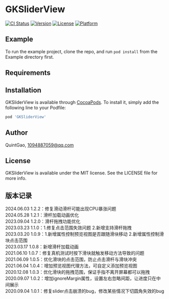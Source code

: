 # GKSliderView

[![CI Status](https://img.shields.io/travis/QuintGao/GKSliderView.svg?style=flat)](https://travis-ci.org/QuintGao/GKSliderView)
[![Version](https://img.shields.io/cocoapods/v/GKSliderView.svg?style=flat)](https://cocoapods.org/pods/GKSliderView)
[![License](https://img.shields.io/cocoapods/l/GKSliderView.svg?style=flat)](https://cocoapods.org/pods/GKSliderView)
[![Platform](https://img.shields.io/cocoapods/p/GKSliderView.svg?style=flat)](https://cocoapods.org/pods/GKSliderView)

## Example

To run the example project, clone the repo, and run `pod install` from the Example directory first.

## Requirements

## Installation

GKSliderView is available through [CocoaPods](https://cocoapods.org). To install
it, simply add the following line to your Podfile:

```ruby
pod 'GKSliderView'
```

## Author

QuintGao, 1094887059@qq.com

## License

GKSliderView is available under the MIT license. See the LICENSE file for more info.

## 版本记录

2024.06.03  1.2.2：修复滑动滑杆可能出现CPU暴涨问题  
2024.05.28  1.2.1：滑杆加载动画优化  
2023.09.04  1.2.0：滑杆拖拽功能优化  
2023.03.23  1.1.0：1.修复点击范围失效问题 2.新增支持滑杆拖拽  
2023.03.20  1.0.9：1.新增属性控制预览视图是否跟随滑块移动 2.新增属性控制滑块点击范围  
2023.03.17  1.0.8：新增滑杆加载动画  
2021.06.10  1.0.7：修复真机测试时按下滑块就触发移动方法导致的问题  
2021.06.09  1.0.5：优化滑块的点击范围，防止点击滑杆与滑块冲突  
2021.06.04  1.0.4：增加预览视图代理方法，可自定义添加预览视图  
2020.12.08  1.0.3：优化滑块的拖拽范围，保证手指不离开屏幕都可以拖拽     
2020.09.07  1.0.2：增加ignoreMargin属性，设置左右忽略间距，让进度只在中间展示     
2020.09.04  1.0.1：修复slider点击崩溃的bug，修改某些情况下切圆角失效的bug
